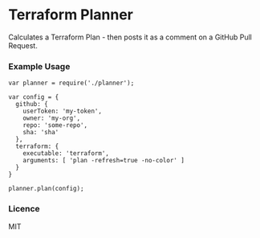 # Terraform Planner
Calculates a Terraform Plan - then posts it as a comment on a GitHub Pull Request.

### Example Usage
```
var planner = require('./planner');

var config = {
  github: {
    userToken: 'my-token',
    owner: 'my-org',
    repo: 'some-repo',
    sha: 'sha'
  },
  terraform: {
    executable: 'terraform',
    arguments: [ 'plan -refresh=true -no-color' ]
  }
}

planner.plan(config);
```

### Licence
MIT
